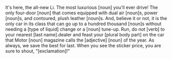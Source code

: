 It's here, the all-new Li. The most luxurious
[noun] you'll ever drive! The only four-door [noun] that
comes equipped with dual air [noun]s, power [noun]s,
and contoured, plush leather [noun]s. And, believe it or not,
it is the only car in its class that can go up to a hundred thousand
[noun]s without needing a [type of liquid] change or
a [noun] tune-up. Run, do not [verb] to your nearest
[last name].dealer and feast your [plural body part] on
the car that Motor [noun] magazine calls the [adjective]
[noun] of the year. As always, we save the best for last. When
you see the sticker price, you are sure to shout, "[exclamation]!"
